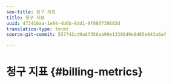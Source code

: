 ```yaml
---
seo-title: 청구 지표
title: 청구 지표
uuid: 473416aa-1e84-4b6b-8dd1-9f886730683d
translation-type: tm+mt
source-git-commit: 557f42cd9a6f356aa99e13386d9e8d65e043a6af

---
```



# 청구 지표 {#billing-metrics}
